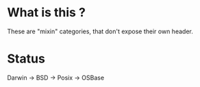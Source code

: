 # What is this ?

These are "mixin" categories, that don't expose their own header.

# Status

Darwin -> BSD -> Posix -> OSBase